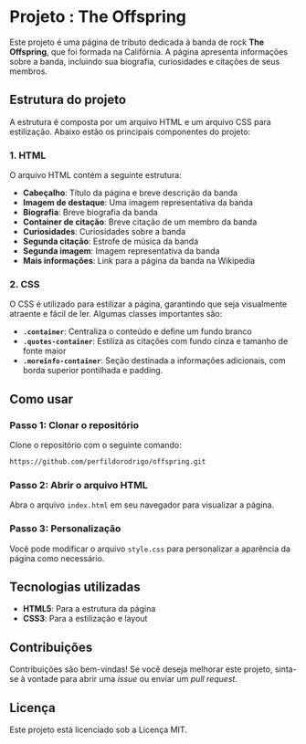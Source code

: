 # Projeto : The Offspring

Este projeto é uma página de tributo dedicada à banda de rock **The Offspring**, que foi formada na Califórnia. A página apresenta informações sobre a banda, incluindo sua biografia, curiosidades e citações de seus membros.

## Estrutura do projeto

A estrutura é composta por um arquivo HTML e um arquivo CSS para estilização. Abaixo estão os principais componentes do projeto:

### 1. HTML

O arquivo HTML contém a seguinte estrutura:

- **Cabeçalho**: Título da página e breve descrição da banda
- **Imagem de destaque**: Uma imagem representativa da banda
- **Biografia**: Breve biografia da banda
- **Container de citação**: Breve citação de um membro da banda
- **Curiosidades**: Curiosidades sobre a banda
- **Segunda citação**: Estrofe de música da banda
- **Segunda imagem**: Imagem representativa da banda
- **Mais informações**: Link para a página da banda na Wikipedia

### 2. CSS

O CSS é utilizado para estilizar a página, garantindo que seja visualmente atraente e fácil de ler. Algumas classes importantes são:

- **`.container`**: Centraliza o conteúdo e define um fundo branco
- **`.quotes-container`**: Estiliza as citações com fundo cinza e tamanho de fonte maior
- **`.moreinfo-container`**: Seção destinada a informações adicionais, com borda superior pontilhada e padding.

## Como usar

### Passo 1: Clonar o repositório 
Clone o repositório com o seguinte comando:

```bash
https://github.com/perfildorodrigo/offspring.git
```

### Passo 2: Abrir o arquivo HTML
Abra o arquivo `index.html` em seu navegador para visualizar a página.

### Passo 3: Personalização
Você pode modificar o arquivo `style.css` para personalizar a aparência da página como necessário.

## Tecnologias utilizadas

- **HTML5**: Para a estrutura da página
- **CSS3**: Para a estilização e layout

## Contribuições
Contribuições são bem-vindas! Se você deseja melhorar este projeto, sinta-se à vontade para abrir uma *issue* ou enviar um *pull request*.

## Licença
Este projeto está licenciado sob a Licença MIT.